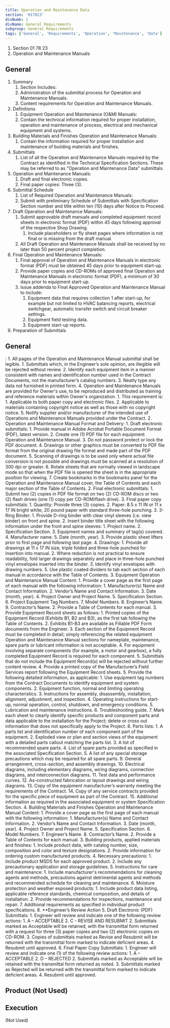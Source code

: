 ```yaml
---
title: Operation and Maintenance Data
section: '017823'
divNumb: 1
divName: General Requirements
subgroup: General Requirements
tags: ['General', 'Requirements', 'Operation', 'Maintenance', 'Data']
---
```


   1. Section 01 78 23
   1. Operation and Maintenance Manuals

## General

1. Summary
   1. Section Includes:
	1. Administration of the submittal process for Operation and Maintenance Manuals.
	2. Content requirements for Operation and Maintenance Manuals.
2. Definitions
   1. Equipment Operation and Maintenance (O&M) Manuals:
	1. Contain the technical information required for proper installation, operation and maintenance of process, electrical and mechanical equipment and systems.
2. Building Materials and Finishes Operation and Maintenance Manuals:
	1. Contain the information required for proper installation and maintenance of building materials and finishes.
3. Submittals
   1. List of all the Operation and Maintenance Manuals required by the Contract as identified in the Technical Specification Sections. These may be referred to as "Operation and Maintenance Data" submittals.
2. Operation and Maintenance Manuals:
	1. Draft and final electronic copies.
	2. Final paper copies: Three (3).
4. Submittal Schedule
   1. List of Required Operation and Maintenance Manuals:
	1. Submit with preliminary Schedule of Submittals with Specification Section number and title within ten (10) days after Notice to Proceed.
2. Draft Operation and Maintenance Manuals:
	1. Submit approvable draft manuals and completed equipment record sheets in electronic format (PDF) within 45 days following approval of the respective Shop Drawing.
		1. Include placeholders or fly sheet pages where information is not final or is missing from the draft manual.
	2. All Draft Operation and Maintenance Manuals shall be received by no later than 50 percent project completion.
3. Final Operation and Maintenance Manuals:
	1. Final approval of Operation and Maintenance Manuals in electronic format (PDF) must be obtained 45 days prior to equipment start-up.
	2. Provide paper copies and CD-ROMs of approved final Operation and Maintenance Manuals in electronic format (PDF), a minimum of 30 days prior to equipment start-up.
	3. Issue addenda to Final Approved Operation and Maintenance Manual to include:
		1. Equipment data that requires collection 1 after start-up, for example but not limited to HVAC balancing reports, electrical switchgear, automatic transfer switch and circuit breaker settings.
		2. Equipment field testing data.
		3. Equipment start-up reports.
5. Preparation of Submittals

## General


:
	1. All pages of the Operation and Maintenance Manual submittal shall be legible.
		1. Submittals which, in the Engineer’s sole opinion, are illegible will be rejected without review.
	2. Identify each equipment item in a manner consistent with names and identification number used in the Contract Documents, not the manufacturer’s catalog numbers.
	3. Neatly type any data not furnished in printed form.
	4. Operation and Maintenance Manuals are provided for Owner's use, to be reproduced and distributed as training and reference materials within Owner's organization.
		1. This requirement is:
			1. Applicable to both paper copy and electronic files.
			2. Applicable to materials containing copyright notice as well as those with no copyright notice.
	5. Notify supplier and/or manufacturer of the intended use of Operations and Maintenance Manuals provided under the Contract.
2. Operation and Maintenance Manual Format and Delivery:
	1. Draft electronic submittals:
		1. Provide manual in Adobe Acrobat Portable Document Format (PDF), latest version.
		2. Create one (1) PDF file for each equipment Operation and Maintenance Manual.
		3. Do not password protect or lock the PDF document.
		4. Drawings or other graphics must be converted to PDF file format from the original drawing file format and made part of the PDF document.
		5. Scanning of drawings is to be used only where actual file conversion is not possible and drawings must be scanned at a resolution of 300 dpi or greater.
		6. Rotate sheets that are normally viewed in landscape mode so that when the PDF file is opened the sheet is in the appropriate position for viewing.
		7. Create bookmarks in the bookmarks panel for the Operation and Maintenance Manual cover, the Table of Contents and each major section of the Table of Contents.
	2. Final electronic submittals:
		1. Submit two (2) copies in PDF file format on two (2) CD-ROM discs or two (2) flash drives (one (1) copy per CD-ROM/flash drive).
	3. Final paper copy submittals:
		1. Quantity: Provide three (3) copies.
		2. Paper: 8.5 x 11 IN or 11 x 17 IN bright white, 20 pound paper with standard three-hole punching.
		3. 3-Ring Binder:
			1. Provide D-ring binder with clear vinyl sleeves (i.e. view binder) on front and spine.
			2. Insert binder title sheet with the following information under the front and spine sleeves:
				1. Project name.
				2. Specification Section.
				3. Equipment names and summary of tag(s) covered.
				4. Manufacturer name.
				5. Date (month, year).
			3. Provide plastic sheet lifters prior to first page and following last page.
		4. Drawings:
			1. Provide all drawings at 11 x 17 IN size, triple folded and three-hole punched for insertion into manual.
			2. Where reduction is not practical to ensure readability, fold larger drawings separately and place in three-hole punched vinyl envelopes inserted into the binder.
			3. Identify vinyl envelopes with drawing numbers.
		5. Use plastic coated dividers to tab each section of each manual in accordance with the Table of Contents.
3. Equipment Operation and Maintenance Manual Content:
	1. Provide a cover page as the first page of each manual with the following information:
		1. Manufacturer(s) Name and Contact Information.
		2. Vendor’s Name and Contact Information.
		3. Date (month, year).
		4. Project Owner and Project Name.
		5. Specification Section.
		6. Project Equipment Tag Numbers.
		7. Model Numbers.
		8. Engineer’s Name.
		9. Contractor’s Name.
	2. Provide a Table of Contents for each manual.
	3. Provide Equipment Record sheets as follows:
		1. Printed copies of the Equipment Record (Exhibits B1, B2 and B3), as the first tab following the Table of Contents.
		2. Exhibits B1-B3 are available as Fillable PDF Form documents from the Engineer.
		3. Each section of the Equipment Record must be completed in detail; simply referencing the related equipment Operation and Maintenance Manual sections for nameplate, maintenance, spare parts or lubricant information is not acceptable.
		4. For equipment involving separate components (for example, a motor and gearbox), a fully completed Equipment Record is required for each component.
		5. Submittals that do not include the Equipment Record(s) will be rejected without further content review.
	4. Provide a printed copy of the Manufacturer’s Field Services report following the Equipment Record sheets.
	5. Provide the following detailed information, as applicable:
		1. Use equipment tag numbers from the Contract Documents to identify equipment and system components.
		2. Equipment function, normal and limiting operating characteristics.
		3. Instructions for assembly, disassembly, installation, alignment, adjustment, and inspection.
		4. Operating instructions for start-up, normal operation, control, shutdown, and emergency conditions.
		5. Lubrication and maintenance instructions.
		6. Troubleshooting guide.
		7. Mark each sheet to clearly identify specific products and component parts and data applicable to the installation for the Project; delete or cross out information that does not specifically apply to the Project.
		8. Parts lists:
			1. A parts list and identification number of each component part of the equipment.
			2. Exploded view or plan and section views of the equipment with a detailed parts callout matching the parts list.
			3. A list of recommended spare parts.
			4. List of spare parts provided as specified in the associated Specification Section.
			5. A list of any special storage precautions which may be required for all spare parts.
		9. General arrangement, cross-section, and assembly drawings.
		10. Electrical diagrams, including elementary diagrams, wiring diagrams, connection diagrams, and interconnection diagrams.
		11. Test data and performance curves.
		12. As-constructed fabrication or layout drawings and wiring diagrams.
		13. Copy of the equipment manufacturer’s warranty meeting the requirements of the Contract.
		14. Copy of any service contracts provided for the specific piece of equipment as part of the Contract.
		15. Additional information as required in the associated equipment or system Specification Section.
4. Building Materials and Finishes Operation and Maintenance Manual Content:
	1. Provide a cover page as the first page of each manual with the following information:
		1. Manufacturer(s) Name and Contact Information.
		2. Vendor’s Name and Contact Information.
		3. Date (month, year).
		4. Project Owner and Project Name.
		5. Specification Section.
		6. Model Numbers.
		7. Engineer’s Name.
		8. Contractor’s Name.
	2. Provide a Table of Contents for each manual.
	3. Building products, applied materials and finishes:
		1. Include product data, with catalog number, size, composition and color and texture designations.
		2. Provide information for ordering custom manufactured products.
	4. Necessary precautions:
		1. Include product MSDS for each approved product.
		2. Include any precautionary application and storage guidelines.
	5. Instructions for care and maintenance:
		1. Include manufacturer's recommendations for cleaning agents and methods, precautions against detrimental agents and methods and recommended schedule for cleaning and maintenance.
	6. Moisture protection and weather exposed products:
		1. Include product data listing, applicable reference standards, chemical composition, and details of installation.
		2. Provide recommendations for inspections, maintenance and repair.
	7. Additional requirements as specified in individual product specifications.
	8. **Engineer’s Review Action
5. Draft Electronic (PDF) Submittals:
	1. Engineer will review and indicate one of the following review actions:
		1. A – ACCEPTABLE
		2. C - REVISE AND RESUBMIT
	2. Submittals marked as Acceptable will be retained, with the transmittal form returned with a request for three (3) paper copies and two (2) electronic copies on CD-ROM.
	3. Copies of submittals marked as Revise and Resubmit will be returned with the transmittal form marked to indicate deficient areas.
	4. Resubmit until approved.
6. Final Paper Copy Submittals:
	1. Engineer will review and indicate one (1) of the following review actions:
		1. A – ACCEPTABLE
		2. D – REJECTED
	2. Submittals marked as Acceptable will be retained with the transmittal form returned as noted.
	3. Submittals marked as Rejected will be returned with the transmittal form marked to indicate deficient areas.
	4. Resubmit until approved.
   ## Product (Not Used)


## Execution

 (Not Used)

